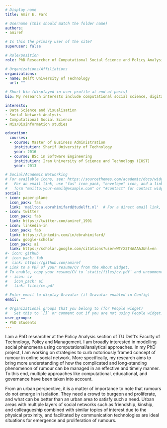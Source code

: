 ```yaml
---
# Display name
title: Amir E. Fard

# Username (this should match the folder name)
authors:
- amiref

# Is this the primary user of the site?
superuser: false

# Role/position
role: PhD Researcher of Computational Social Science and Policy Analysis

# Organizations/Affiliations
organizations:
- name: Delft University of Technology
  url: ""

# Short bio (displayed in user profile at end of posts)
bio: My research interests include computational social science, digital mis/disinformation, and social network analysis.

interests:
- Data Science and Visualisation
- Social Network Analysis
- Computational Social Science
- Mis/Disinformation studies

education:
  courses:
  - course: Master of Business Administration
    institution: Sharif University of Technology
    year: 2016
  - course: BSc in Software Engineering
    institution: Iran University of Science and Technology (IUST)
    year: 2013

# Social/Academic Networking
# For available icons, see: https://sourcethemes.com/academic/docs/widgets/#icons
#   For an email link, use "fas" icon pack, "envelope" icon, and a link in the
#   form "mailto:your-email@example.com" or "#contact" for contact widget.
social:
- icon: paper-plane
  icon_pack: fas
  link: 'mailto:a.ebrahimifard@tudelft.nl'  # For a direct email link, use "mailto:test@example.org".
- icon: twitter
  icon_pack: fab
  link: https://twitter.com/amiref_1991
- icon: linkedin-in
  icon_pack: fab
  link: https://linkedin.com/in/ebrahimifard/
- icon: google-scholar
  icon_pack: ai
  link: https://scholar.google.com/citations?user=WTrX2T4AAAAJ&hl=en
#- icon: github
#  icon_pack: fab
#  link: https://github.com/amiref
# Link to a PDF of your resume/CV from the About widget.
# To enable, copy your resume/CV to `static/files/cv.pdf` and uncomment the lines below.
# - icon: cv
#   icon_pack: ai
#   link: files/cv.pdf

# Enter email to display Gravatar (if Gravatar enabled in Config)
email: ""

# Organizational groups that you belong to (for People widget)
#   Set this to `[]` or comment out if you are not using People widget.
user_groups:
- PhD Students
---
```


I am a PhD researcher at the Policy Analysis section of TU Delft’s Faculty of Technology, Policy and Management. I am broadly interested in modelling social phenomena using computational/analytical approaches. In my PhD project, I am working on strategies to curb notoriously framed concept of rumour in online social network. More specifically, my research aims to bring more understanding of how the complicated and long-standing phenomenon of rumour can be managed in an effective and timely manner. To this end, multiple approaches like computational, educational, and governance have been taken into account.

From an urban perspective, it is a matter of importance to note that rumours do not emerge in isolation. They need a crowd to burgeon and proliferate, and what can be better than an urban area to satisfy such a need. Urban areas with multiple layers of social networks such as friendship, kinship, and colleagueship combined with similar topics of interest due to the physical proximity, and facilitated by communication technologies are ideal situations for emergence and proliferation of rumours.

